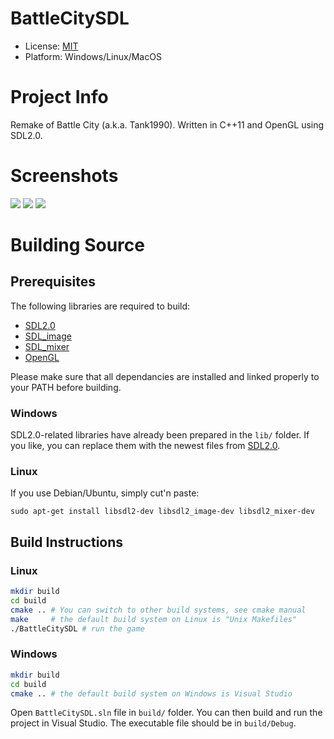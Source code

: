 # BattleCitySDL

* License: [MIT](https://mit-license.org/)
* Platform: Windows/Linux/MacOS

# Project Info

Remake of Battle City (a.k.a. Tank1990). Written in C++11 and OpenGL using SDL2.0.

# Screenshots
![](https://github.com/luyiming/BattleCitySDL/blob/master/screenshots/screenshots_1.png)
![](https://github.com/luyiming/BattleCitySDL/blob/master/screenshots/screenshots_2.png)
![](https://github.com/luyiming/BattleCitySDL/blob/master/screenshots/screenshots_3.png)

# Building Source

## Prerequisites

The following libraries are required to build:

- [SDL2.0](https://www.libsdl.org/download-2.0.php)
- [SDL_image](https://www.libsdl.org/projects/SDL_image/)
- [SDL_mixer](https://www.libsdl.org/projects/SDL_mixer/)
- [OpenGL](https://www.opengl.org/)

Please make sure that all dependancies are installed and linked properly to your PATH before building.

### Windows
SDL2.0-related libraries have already been prepared in the `lib/` folder. If you like, you can replace them with the newest files from [SDL2.0](https://www.libsdl.org/download-2.0.php).

### Linux
If you use Debian/Ubuntu, simply cut'n paste:
```
sudo apt-get install libsdl2-dev libsdl2_image-dev libsdl2_mixer-dev
```

## Build Instructions

### Linux
```bash
mkdir build
cd build
cmake .. # You can switch to other build systems, see cmake manual
make     # the default build system on Linux is "Unix Makefiles"
./BattleCitySDL # run the game
```
### Windows
```bash
mkdir build
cd build
cmake .. # the default build system on Windows is Visual Studio
```
Open `BattleCitySDL.sln` file in `build/` folder. You can then build and run the project in Visual Studio. The executable file should be in `build/Debug`.
